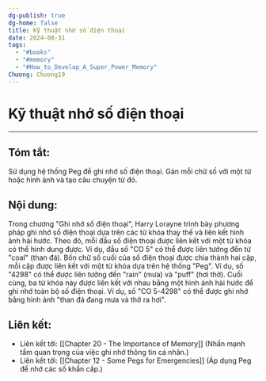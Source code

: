 ```yaml
---
dg-publish: true
dg-home: false
title: Kỹ thuật nhớ số điện thoại
date: 2024-08-31
tags:
  - "#books"
  - "#memory"
  - "#How_to_Develop_A_Super_Power_Memory"
Chương: Chương19
---
```

# Kỹ thuật nhớ số điện thoại
---
## Tóm tắt:
Sử dụng hệ thống Peg để ghi nhớ số điện thoại. Gán mỗi chữ số với một từ hoặc hình ảnh và tạo câu chuyện từ đó.

## Nội dung:
Trong chương "Ghi nhớ số điện thoại", Harry Lorayne trình bày phương pháp ghi nhớ số điện thoại dựa trên các từ khóa thay thế và liên kết hình ảnh hài hước. Theo đó, mỗi đầu số điện thoại được liên kết với một từ khóa có thể hình dung được. Ví dụ, đầu số "CO 5" có thể được liên tưởng đến từ "coal" (than đá). Bốn chữ số cuối của số điện thoại được chia thành hai cặp, mỗi cặp được liên kết với một từ khóa dựa trên hệ thống "Peg". Ví dụ, số "4298" có thể được liên tưởng đến "rain" (mưa) và "puff" (hơi thở). Cuối cùng, ba từ khóa này được liên kết với nhau bằng một hình ảnh hài hước để ghi nhớ toàn bộ số điện thoại. Ví dụ, số "CO 5-4298" có thể được ghi nhớ bằng hình ảnh "than đá đang mưa và thở ra hơi".

## **Liên kết**:
- Liên kết tới: [[Chapter 20 - The Importance of Memory]] (Nhấn mạnh tầm quan trọng của việc ghi nhớ thông tin cá nhân.)
- Liên kết tới: [[Chapter 12 - Some Pegs for Emergencies]] (Áp dụng Peg để nhớ các số khẩn cấp.)